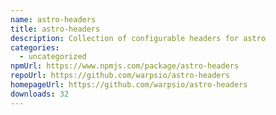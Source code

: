 ```yaml
---
name: astro-headers
title: astro-headers
description: Collection of configurable headers for astro
categories:
  - uncategorized
npmUrl: https://www.npmjs.com/package/astro-headers
repoUrl: https://github.com/warpsio/astro-headers
homepageUrl: https://github.com/warpsio/astro-headers
downloads: 32
---
```

